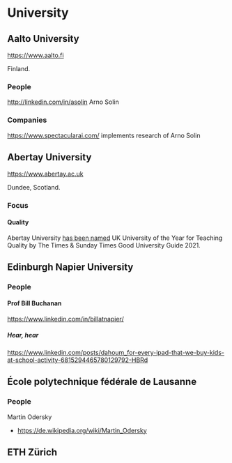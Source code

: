 # University

## Aalto University

https://www.aalto.fi

Finland.

### People

http://linkedin.com/in/asolin Arno Solin

### Companies

https://www.spectacularai.com/ implements research of Arno Solin

## Abertay University

https://www.abertay.ac.uk

Dundee, Scotland.

### Focus

#### Quality

Abertay University [has been named](https://www.abertay.ac.uk/news/2020/abertay-named-uk-university-of-the-year-for-teaching-quality/) UK University of the Year for Teaching Quality by The Times & Sunday Times Good University Guide 2021.

## Edinburgh Napier University

### People

#### Prof Bill Buchanan

https://www.linkedin.com/in/billatnapier/

##### Hear, hear

https://www.linkedin.com/posts/dahoum_for-every-ipad-that-we-buy-kids-at-school-activity-6815294465780129792-HBRd

## École polytechnique fédérale de Lausanne

### People

Martin Odersky

* https://de.wikipedia.org/wiki/Martin_Odersky

## ETH Zürich

